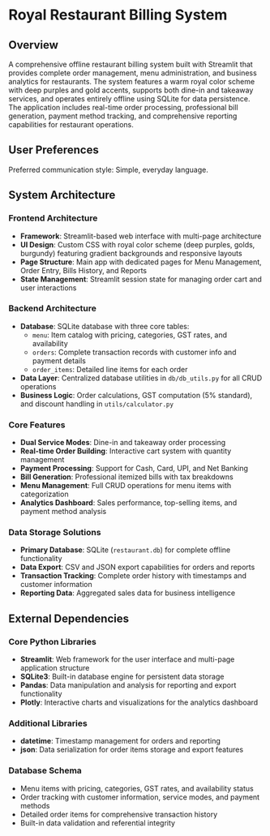 # Royal Restaurant Billing System

## Overview

A comprehensive offline restaurant billing system built with Streamlit that provides complete order management, menu administration, and business analytics for restaurants. The system features a warm royal color scheme with deep purples and gold accents, supports both dine-in and takeaway services, and operates entirely offline using SQLite for data persistence. The application includes real-time order processing, professional bill generation, payment method tracking, and comprehensive reporting capabilities for restaurant operations.

## User Preferences

Preferred communication style: Simple, everyday language.

## System Architecture

### Frontend Architecture
- **Framework**: Streamlit-based web interface with multi-page architecture
- **UI Design**: Custom CSS with royal color scheme (deep purples, golds, burgundy) featuring gradient backgrounds and responsive layouts
- **Page Structure**: Main app with dedicated pages for Menu Management, Order Entry, Bills History, and Reports
- **State Management**: Streamlit session state for managing order cart and user interactions

### Backend Architecture
- **Database**: SQLite database with three core tables:
  - `menu`: Item catalog with pricing, categories, GST rates, and availability
  - `orders`: Complete transaction records with customer info and payment details
  - `order_items`: Detailed line items for each order
- **Data Layer**: Centralized database utilities in `db/db_utils.py` for all CRUD operations
- **Business Logic**: Order calculations, GST computation (5% standard), and discount handling in `utils/calculator.py`

### Core Features
- **Dual Service Modes**: Dine-in and takeaway order processing
- **Real-time Order Building**: Interactive cart system with quantity management
- **Payment Processing**: Support for Cash, Card, UPI, and Net Banking
- **Bill Generation**: Professional itemized bills with tax breakdowns
- **Menu Management**: Full CRUD operations for menu items with categorization
- **Analytics Dashboard**: Sales performance, top-selling items, and payment method analysis

### Data Storage Solutions
- **Primary Database**: SQLite (`restaurant.db`) for complete offline functionality
- **Data Export**: CSV and JSON export capabilities for orders and reports
- **Transaction Tracking**: Complete order history with timestamps and customer information
- **Reporting Data**: Aggregated sales data for business intelligence

## External Dependencies

### Core Python Libraries
- **Streamlit**: Web framework for the user interface and multi-page application structure
- **SQLite3**: Built-in database engine for persistent data storage
- **Pandas**: Data manipulation and analysis for reporting and export functionality
- **Plotly**: Interactive charts and visualizations for the analytics dashboard

### Additional Libraries
- **datetime**: Timestamp management for orders and reporting
- **json**: Data serialization for order items storage and export features

### Database Schema
- Menu items with pricing, categories, GST rates, and availability status
- Order tracking with customer information, service modes, and payment methods
- Detailed order items for comprehensive transaction history
- Built-in data validation and referential integrity